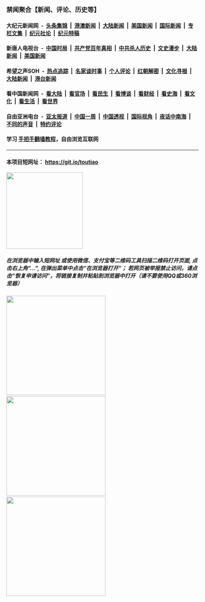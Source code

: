 ### 禁闻聚合【新闻、评论、历史等】

#### 大纪元新闻网 &nbsp;-&nbsp; [头条集锦](indexes/E头条集锦.md?t=02280902) &nbsp;|&nbsp; [港澳新闻](indexes/E港澳新闻.md?t=02280902)  &nbsp;|&nbsp; [大陆新闻](indexes/E大陆新闻.md?t=02280902) &nbsp;|&nbsp; [美国新闻](indexes/E美国新闻.md?t=02280902) &nbsp;|&nbsp; [国际新闻](indexes/E国际新闻.md?t=02280902) &nbsp;|&nbsp; [专栏文集](indexes/E专栏文集.md?t=02280902) &nbsp;|&nbsp; [纪元社论](indexes/E纪元社论.md?t=02280902) &nbsp;|&nbsp; [纪元特稿](indexes/E纪元特稿.md?t=02280902) 

#### 新唐人电视台 &nbsp;-&nbsp; [中国时局](indexes/N中国时局.md?t=02280902) &nbsp;|&nbsp; [共产党百年真相](indexes/N共产党百年真相.md?t=02280902) &nbsp;|&nbsp; [中共杀人历史](indexes/N中共杀人历史.md?t=02280902) &nbsp;|&nbsp; [文史漫步](indexes/N文史漫步.md?t=02280902) &nbsp;|&nbsp; [大陆新闻](indexes/N大陆新闻.md?t=02280902) &nbsp;|&nbsp; [美国新闻](indexes/N美国新闻.md?t=02280902)

#### 希望之声SOH &nbsp;-&nbsp; [热点追踪](indexes/H热点追踪.md?t=02280902) &nbsp;|&nbsp; [名家谈时事](indexes/H名家谈时事.md?t=02280902) &nbsp;|&nbsp; [个人评论](indexes/H个人评论.md?t=02280902)  &nbsp;|&nbsp; [红朝解密](indexes/H红朝解密.md?t=02280902) &nbsp;|&nbsp; [文化寻根](indexes/H文化寻根.md?t=02280902) &nbsp;|&nbsp; [大陆新闻](indexes/H大陆新闻.md?t=02280902) &nbsp;|&nbsp; [港台新闻](indexes/H港台新闻.md?t=02280902)

#### 看中国新闻网 &nbsp;-&nbsp; [看大陆](indexes/S看大陆.md?t=02280902) &nbsp;|&nbsp; [看官场](indexes/S看官场.md?t=02280902) &nbsp;|&nbsp; [看民生](indexes/S看民生.md?t=02280902)  &nbsp;|&nbsp; [看博谈](indexes/S看博谈.md?t=02280902) &nbsp;|&nbsp; [看财经](indexes/S看财经.md?t=02280902) &nbsp;|&nbsp; [看史海](indexes/S看史海.md?t=02280902) &nbsp;|&nbsp; [看文化](indexes/S看文化.md?t=02280902) &nbsp;|&nbsp; [看生活](indexes/S看生活.md?t=02280902) &nbsp;|&nbsp; [看世界](indexes/S看世界.md?t=02280902)

#### 自由亚洲电台 &nbsp;-&nbsp; [亚太报道](indexes/R亚太报道.md?t=02280902) &nbsp;|&nbsp; [中国一周](indexes/R中国一周.md?t=02280902) &nbsp;|&nbsp; [中国透视](indexes/R中国透视.md?t=02280902)  &nbsp;|&nbsp; [国际视角](indexes/R国际视角.md?t=02280902) &nbsp;|&nbsp; [夜话中南海](indexes/R夜话中南海.md?t=02280902) &nbsp;|&nbsp; [不同的声音](indexes/R不同的声音.md?t=02280902) &nbsp;|&nbsp; [特约评论](indexes/R特约评论.md?t=02280902)

#### 学习 [手把手翻墙教程](https://github.com/gfw-breaker/guides/wiki)，自由浏览互联网

----

#### 本项目短网址： https://git.io/toutiao
<img src="https://raw.githubusercontent.com/gfw-breaker/banned-news/master/scripts/img/qr.png" width="200px"/>  

##### 在浏览器中输入短网址 或使用微信、支付宝等二维码工具扫描二维码打开页面, 点击右上角"...", 在弹出菜单中点击“在浏览器打开”； 若网页被举报禁止访问，请点击“恢复申请访问”，将链接复制并粘贴到浏览器中打开（请不要使用QQ或360浏览器）

<img src="https://raw.githubusercontent.com/gfw-breaker/banned-news/master/scripts/img/1.png" width="260px"/> &nbsp; <img src="https://raw.githubusercontent.com/gfw-breaker/banned-news/master/scripts/img/2.png" width="260px"/> &nbsp; <img src="https://raw.githubusercontent.com/gfw-breaker/banned-news/master/scripts/img/3.png" width="260px"/>

